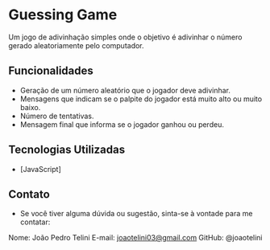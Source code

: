 # Guessing Game

Um jogo de adivinhação simples onde o objetivo é adivinhar o número gerado aleatoriamente pelo computador.

## Funcionalidades

- Geração de um número aleatório que o jogador deve adivinhar.
- Mensagens que indicam se o palpite do jogador está muito alto ou muito baixo.
- Número de tentativas.
- Mensagem final que informa se o jogador ganhou ou perdeu.

## Tecnologias Utilizadas

- [JavaScript]

## Contato

- Se você tiver alguma dúvida ou sugestão, sinta-se à vontade para me contatar:

Nome: João Pedro Telini
E-mail: joaotelini03@gmail.com
GitHub: @joaotelini
